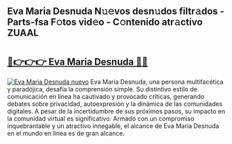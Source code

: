## Eva Maria Desnuda N𝚞𝚎vos desn𝚞dos filtr𝚊dos - Parts-fsa F𝚘tos vid𝚎o - C𝚘ntenido atr𝚊ctivo ZUAAL

# <h2><a href="http://mb6sqn.tromn.icu/?c=Eva+Maria+Desnuda">🔗👉👉👉 Eva Maria Desnuda 🔗🔗</a></h2>

[![Eva Maria Desnuda nuevo](https://i.imgur.com/pEAQMta.gif)](http://mb6sqn.tromn.icu/?c=Eva+Maria+Desnuda)
Eva Maria Desnuda, una persona multifacética y paradójica, desafía la comprensión simple. Su distintivo estilo de comunicación en línea ha cautivado y provocado críticas, generando debates sobre privacidad, autoexpresión y la dinámica de las comunidades digitales. A pesar de la incertidumbre de sus próximos pasos, su impacto en la comunidad virtual es significativo. Armado con un compromiso inquebrantable y un atractivo innegable, el alcance de Eva Maria Desnuda en el mundo en línea es de gran alcance.

